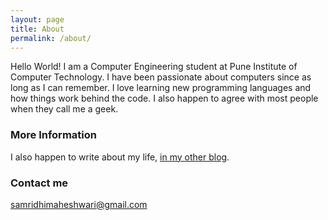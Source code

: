 ```yaml
---
layout: page
title: About
permalink: /about/
---
```

Hello World! I am a Computer Engineering student at Pune Institute of Computer Technology. I have been passionate about computers since as long as I can remember. I love learning new programming languages and how things work behind the code. I also happen to agree with most people when they call me a geek. 

### More Information

I also happen to write about my life, [in my other blog](samridhimaheshwari.blogspot.com).

### Contact me

[samridhimaheshwari@gmail.com](mailto:samridhimaheshwari@gmail.com)
